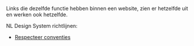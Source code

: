 <!-- @license CC0-1.0 -->

Links die dezelfde functie hebben binnen een website, zien er hetzelfde uit en werken ook hetzelfde.

NL Design System richtlijnen:

- [Respecteer conventies](/richtlijnen/stijl/iconen/respecteer-conventies)
